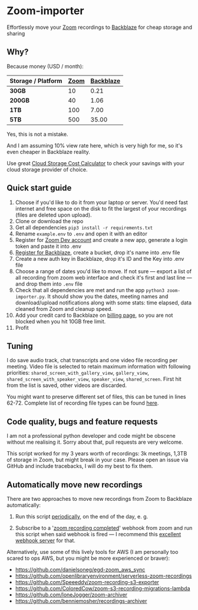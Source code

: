 # Zoom-importer

Effortlessly move your [Zoom](https://zoom.us) recordings to [Backblaze](https://www.backblaze.com/b2/cloud-storage.html) for cheap storage and sharing

## Why?

Because money (USD / month):

| Storage / Platform	|	[Zoom](https://zoom.us/buy?plan=pro&period=annual&from=cmr30&addon_period=annual&usageType=business)	|	[Backblaze](https://www.backblaze.com/b2/cloud-storage-pricing.html) |
| --------| ------ | -------|
| **30GB**	|	10	|	0.21 |
| **200GB**	|	40	|	1.06 |
| **1TB**	|	100	|	7.00 |
| **5TB**	|	500	|	35.00 |

Yes, this is not a mistake.

And I am assuming 10% view rate here, which is very high for me, so it's even cheaper in Backblaze reality.

Use great [Cloud Storage Cost Calculator](http://coststorage.com) to check your savings with your cloud storage provider of choice.

## Quick start guide

1. Choose if you'd like to do it from your laptop or server. You'd need fast internet and free space on the disk to fit the largest of your recordings (files are deleted upon upload).
1. Clone or download the repo 
2. Get all dependencies `pip3 install -r requirements.txt`
3. Rename `example.env` to `.env` and open it with an editor
4. Register for [Zoom Dev account](https://developers.zoom.us) and create a new app, generate a login token and paste it into .env
5. [Register for Backblaze](https://www.backblaze.com/b2/sign-up.html), create a bucket, drop it's name into .env file
6. Create a new auth key in Backblaze, drop it's ID and the Key into .env file
7. Choose a range of dates you'd like to move. If not sure — export a list of all recording from zoom web interface and check it's first and last line — and drop them into `.env` file
8. Check that all dependencies are met and run the app `python3 zoom-importer.py`. It should show you the dates, meeting names and download/upload notifications along with some stats: time elapsed, data cleaned from Zoom and cleanup speed.
9. Add your credit card to Backblaze on [billing page](https://secure.backblaze.com/billing_card.htm), so you are not blocked when you hit 10GB free limit.
10. Profit

## Tuning

I do save audio track, chat transcripts and one video file recording per meeting. Video file is selected to retain maximum information with following priorities: `shared_screen_with_gallery_view`, `gallery_view`, `shared_screen_with_speaker_view`, `speaker_view`, `shared_screen`. First hit from the list is saved, other videos are discarded.

You might want to preserve different set of files, this can be tuned in lines 62-72. Complete list of recording file types can be found [here](https://marketplace.zoom.us/docs/api-reference/zoom-api/methods/#operation/recordingGet).

## Code quality, bugs and feature requests

I am not a professional python developer and code might be obscene without me realising it. Sorry about that, pull requests are very welcome.

This script worked for my 3 years worth of recordings: 3k meetings, 1,3TB of storage in Zoom, but might break in your case. Please open an issue via GitHub and include tracebacks, I will do my best to fix them.

## Automatically move new recordings 

There are two approaches to move new recordings from Zoom to Backblaze automatically:

1. Run this script [periodically](https://en.wikipedia.org/wiki/Cron), on the end of the day, e. g.

2. Subscribe to a '[zoom recording completed](https://marketplace.zoom.us/docs/guides/guides/managing-recordings/)' webhook from zoom and run this script when said webhook is fired — I recommend this [excellent webhook server](https://github.com/adnanh/webhook) for that.

Alternatively, use some of this lively tools for AWS (I am personally too scared to ops AWS, but you might be more experienced or braver):
- https://github.com/danielsoneg/egd-zoom_aws_sync
- https://github.com/openlibraryenvironment/serverless-zoom-recordings
- https://github.com/Speeeddy/zoom-recording-s3-exporter
- https://github.com/ColoredCow/zoom-s3-recording-migrations-lambda
- https://github.com/loneJogger/zoom-archiver
- https://github.com/benniemosher/recordings-archiver